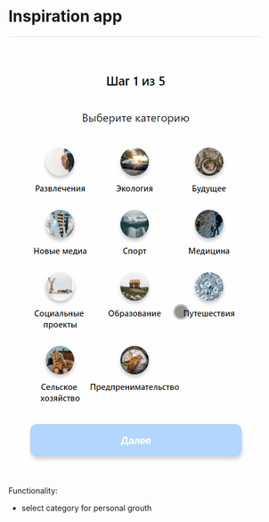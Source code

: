 # Inspiration app

![Select Category Screen](doc/selectCategory.gif)

Functionality:
* select category for personal grouth